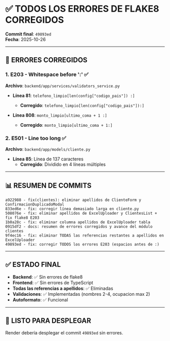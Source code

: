 # ✅ TODOS LOS ERRORES DE FLAKE8 CORREGIDOS

**Commit final**: `49893ed`  
**Fecha**: 2025-10-26

---

## 🔧 ERRORES CORREGIDOS

### 1. **E203 - Whitespace before ':'** ✅
**Archivo**: `backend/app/services/validators_service.py`

- **Línea 81**: `telefono_limpio[len(config["codigo_pais"]) :]` 
  - **Corregido**: `telefono_limpio[len(config["codigo_pais"]):]`
  
- **Línea 808**: `monto_limpio[ultimo_coma + 1 :]` 
  - **Corregido**: `monto_limpio[ultimo_coma + 1:]`

### 2. **E501 - Line too long** ✅
**Archivo**: `backend/app/models/cliente.py`

- **Línea 85**: Línea de 137 caracteres
  - **Corregido**: Dividido en 4 líneas múltiples

---

## 📊 RESUMEN DE COMMITS

```
a922988 - fix(clientes): eliminar apellidos de ClienteForm y ConfirmacionDuplicadoModal
833ed6e - fix: corregir línea demasiado larga en cliente.py
508076e - fix: eliminar apellidos de ExcelUploader y ClientesList + fix flake8 E203
1b0a28c - fix: eliminar columna apellidos de ExcelUploader tabla
0915df2 - docs: resumen de errores corregidos y avance del módulo clientes
9f4ec16 - fix: eliminar TODAS las referencias restantes a apellidos en ExcelUploader
49893ed - fix: corregir TODOS los errores E203 (espacios antes de :)
```

---

## ✅ ESTADO FINAL

- **Backend**: ✅ Sin errores de flake8
- **Frontend**: ✅ Sin errores de TypeScript
- **Todas las referencias a apellidos**: ✅ Eliminadas
- **Validaciones**: ✅ Implementadas (nombres 2-4, ocupacion max 2)
- **Autoformato**: ✅ Funcional

---

## 🚀 LISTO PARA DESPLEGAR

Render debería desplegar el commit `49893ed` sin errores.

